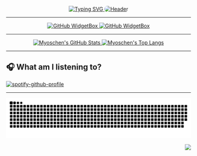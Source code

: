 <p align="center">
  <a href="https://github.com/kyechan99/capsule-render](https://git.io/typing-svg)">
    <img src="https://readme-typing-svg.demolab.com?font=Work+Sans&weight=700&size=36&duration=4000&pause=1500&color=5D699B&background=FFFFFF00&center=true&vCenter=true&width=756&height=80&lines=Hi+%F0%9F%91%8B%2C+I'm+Priyansh Modi!;%E2%9C%A8+Frontend+Developer" alt="Typing SVG"/>
  </a>
  <a href="https://github.com/kyechan99/capsule-render">
    <img style="border-radius: 1rem;margin-top: -2rem;" src="https://capsule-render.vercel.app/api?type=waving&height=150&color=gradient&customColorList=20&section=footer" alt="Header"/>
  </a>
</p>

<hr />

<p align="center">
  <a href="https://github.com/Jurredr/github-widgetbox">
    <img src="https://github-widgetbox.vercel.app/api/profile?username=Myoschen&data=followers,repositories,stars,commits&theme=dark" alt="GitHub WidgetBox"/>
  </a>
  <a href="https://github.com/Jurredr/github-widgetbox">
    <img src="https://github-widgetbox.vercel.app/api/skills?languages=html,css,js,ts,python,rust,go&frameworks=vue,react,next,electron,tailwind,express&tools=git,npm,firebase,mongodb,vercel,nodejs&theme=dark" alt="GitHub WidgetBox" />
  <a/>
</p>

<hr />

<p align="center">
  <a href="https://github.com/anuraghazra/github-readme-stats">
    <img width="52.5%" src="https://github-readme-stats-myoschen.vercel.app/api?username=Myoschen&count_private=true&show_icons=true&theme=dark&hide_border=true&rank_icon=github&custom_title=Github%20Stats&bg_color=16161c" alt="Myoschen's GitHub Stats" />
  </a>
  <a href="https://github.com/anuraghazra/github-readme-stats">
    <img width="40%" src="https://github-readme-stats-myoschen.vercel.app/api/top-langs/?username=Myoschen&layout=compact&langs_count=6&theme=dark&hide_border=true&custom_title=Top%20Languages&bg_color=16161c" alt="Myoschen's Top Langs" />
  </a>
</p>

<hr />
<p align="center">
<!--  <a href="https://ko-fi.com/X8X48056Q">
   <img src="https://ko-fi.com/img/githubbutton_sm.svg" alt="Buy Me a Coffee at ko-fi.com" data-canonical-src="https://ko-fi.com/img/githubbutton_sm.svg" style="max-width: 100%;">
 </a> -->
</p>

## 🎧 What am I listening to?


[![spotify-github-profile](https://spotify-github-profile.vercel.app/api/view?uid=rwlkrq65ddtmorlyw61004led&cover_image=true&theme=default&show_offline=false&background_color=121212&interchange=false&bar_color=53b14f&bar_color_cover=true)](https://spotify-github-profile.vercel.app/api/view?uid=rwlkrq65ddtmorlyw61004led&redirect=true)

<hr />

<p align="center">
  <picture>
    <source media="(prefers-color-scheme: light)" srcset="https://raw.githubusercontent.com/Myoschen/Myoschen/output/github-snake.svg">
    <source media="(prefers-color-scheme: dark)" srcset="https://raw.githubusercontent.com/Myoschen/Myoschen/output/github-snake-dark.svg">
    <img alt="github-snake" src="https://raw.githubusercontent.com/Myoschen/Myoschen/output/github-snake.svg">
  </picture>
</p>

<p align="right">
<img src="https://komarev.com/ghpvc/?username=LeGi0N09&style=plastic&label=Views"><img>
<!-- <img src="https://badges.pufler.dev/visits/brunotacca/brunotacca?color=black&logo=github" /> -->
</p>
